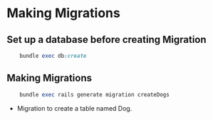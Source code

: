 # Making Migrations

## Set up a database before creating Migration

```ruby
    bundle exec db:create
```

## Making Migrations

```ruby
    bundle exec rails generate migration createDogs
```
* Migration to create a table named Dog.
